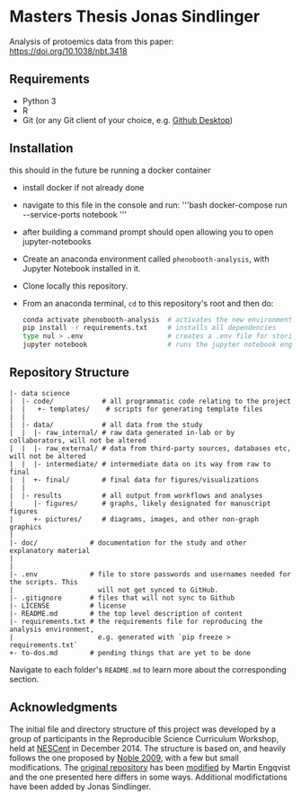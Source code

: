 # Masters Thesis Jonas Sindlinger

Analysis of protoemics data from this paper: https://doi.org/10.1038/nbt.3418


## Requirements

* Python 3 
* R
* Git (or any Git client of your choice, e.g. [Github Desktop](https://desktop.github.com/))

## Installation


 this should in the future be running a docker container
* install docker if not already done
* navigate to this file in the console and run:
'''bash
docker-compose run --service-ports notebook
'''
* after building a command prompt should open allowing you to open jupyter-notebooks

* Create an anaconda environment called `phenobooth-analysis`, with Jupyter Notebook installed in it.
* Clone locally this repository.
* From an anaconda terminal, `cd` to this repository's root and then do:
  ```bash
  conda activate phenobooth-analysis  # activates the new environment
  pip install -r requirements.txt     # installs all dependencies
  type nul > .env                     # creates a .env file for storing passwords
  jupyter notebook                    # runs the jupyter notebook engine
  ```

## Repository Structure

    |- data science
    |  |- code/            # all programmatic code relating to the project
    |  |   +- templates/    # scripts for generating template files
    |  |
    |  |- data/            # all data from the study
    |  |  |- raw_internal/ # raw data generated in-lab or by collaborators, will not be altered
    |  |  |- raw_external/ # data from third-party sources, databases etc, will not be altered
    |  |  |- intermediate/ # intermediate data on its way from raw to final
    |  |  +- final/        # final data for figures/visualizations
    |  | 
    |  |- results          # all output from workflows and analyses
    |     |- figures/      # graphs, likely designated for manuscript figures
    |     +- pictures/     # diagrams, images, and other non-graph graphics
    |
    |- doc/             # documentation for the study and other explanatory material
    |
    |
    |- .env             # file to store passwords and usernames needed for the scripts. This
    |                     will not get synced to GitHub.
    |- .gitignore       # files that will not sync to Github
    |- LICENSE          # license
    |- README.md        # the top level description of content
    |- requirements.txt # the requirements file for reproducing the analysis environment,
    |                     e.g. generated with `pip freeze > requirements.txt`
    +- to-dos.md        # pending things that are yet to be done

Navigate to each folder's `README.md` to learn more about the corresponding section.

## Acknowledgments

The initial file and directory structure of this project was developed by a group of participants in the Reproducible Science Curriculum Workshop, held at [NESCent] in December 2014. The structure is based on, and heavily follows the one proposed by [Noble 2009], with a few but small modifications. The [original repository] has been [modified] by Martin Engqvist and the one presented here differs in some ways. Additional modifictations have been added by Jonas Sindlinger.

[modified]: https://github.com/EngqvistLab/reproducible-research-init
[NESCent]: http://nescent.org
[Noble 2009]: http://dx.doi.org/10.1371/journal.pcbi.1000424
[original repository]: https://github.com/Reproducible-Science-Curriculum/rr-init
